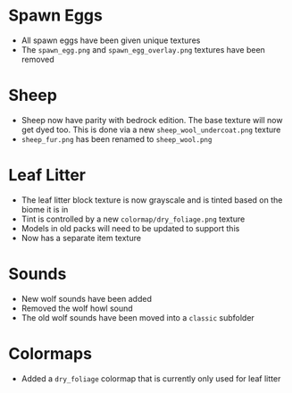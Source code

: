 # Spawn Eggs
- All spawn eggs have been given unique textures
- The `spawn_egg.png` and `spawn_egg_overlay.png` textures have been removed

# Sheep
- Sheep now have parity with bedrock edition. The base texture will now get dyed too. This is done via a new `sheep_wool_undercoat.png` texture
- `sheep_fur.png`  has been renamed to `sheep_wool.png`

# Leaf Litter
- The leaf litter block texture is now grayscale and is tinted based on the biome it is in
- Tint is controlled by a new `colormap/dry_foliage.png` texture
- Models in old packs will need to be updated to support this
- Now has a separate item texture

# Sounds
- New wolf sounds have been added
- Removed the wolf howl sound
- The old wolf sounds have been moved into a `classic` subfolder

# Colormaps
- Added a `dry_foliage` colormap that is currently only used for leaf litter